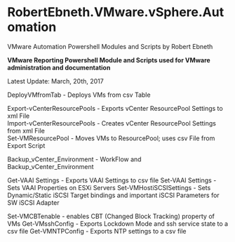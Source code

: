 # RobertEbneth.VMware.vSphere.Automation
VMware Automation Powershell Modules and Scripts by Robert Ebneth

**VMware Reporting Powershell Module and Scripts
used for VMware administration and documentation**

Latest Update: March, 20th, 2017

DeployVMfromTab					- Deploys VMs from csv Table

Export-vCenterResourcePools		- Exports vCenter ResourcePool Settings to xml File  
Import-vCenterResourcePools		- Creates vCenter ResourcePool Settings from xml File  
Set-VMResourcePool				- Moves VMs to ResourcePool; uses csv File from Export Script  

Backup_vCenter_Environment		- WorkFlow and Backup_vCenter_Environment  

Get-VAAI Settings				- Exports VAAI Settings to csv file
Set-VAAI Settings				- Sets VAAI Properties on ESXi Servers
Set-VMHostiSCSISettings			- Sets Dynamic/Static iSCSI Target bindings and important iSCSI Parameters for SW iSCSI Adapter  

Set-VMCBTenable					- enables CBT (Changed Block Tracking) property of VMs
Get-VMsshConfig					- Exports Lockdown Mode and ssh service state to a csv file
Get-VMNTPConfig					- Exports NTP settings to a csv file  